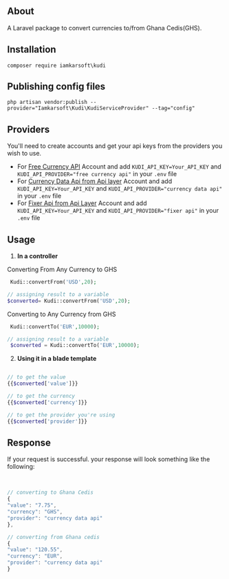 
## About
A Laravel package to convert currencies to/from Ghana Cedis(GHS).


## Installation

`composer require iamkarsoft\kudi`

## Publishing config files

`php artisan vendor:publish --provider="Iamkarsoft\Kudi\KudiServiceProvider" --tag="config"`


## Providers

You'll need to create accounts and get your api keys from the providers you wish to use.

- For [Free Currency API](https://freecurrencyapi.net/) Account and add `KUDI_API_KEY=Your_API_KEY` and `KUDI_API_PROVIDER="free currency api"` in your  `.env` file 
- For [Currency Data Api from Api layer](https://apilayer.com/marketplace/currency_data-api) Account and add `KUDI_API_KEY=Your_API_KEY` and `KUDI_API_PROVIDER="currency data api"` in your  `.env` file 
- For  [Fixer Api from Api Layer](https://apilayer.com/marketplace/fixer-api) Account and add `KUDI_API_KEY=Your_API_KEY` and `KUDI_API_PROVIDER="fixer api"` in your  `.env` file 


## Usage


1. **In a controller**

Converting From Any Currency to GHS

```php 
 Kudi::convertFrom('USD',20); 

// assigning result to a variable
$converted= Kudi::convertFrom('USD',20); 

```

Converting to Any Currency from GHS

```php 
 Kudi::convertTo('EUR',10000);

// assigning result to a variable
 $converted = Kudi::convertTo('EUR',10000);
```

2. **Using it in a blade template**

```php

// to get the value
{{$converted['value']}} 

// to get the currency
{{$converted['currency']}}

// to get the provider you're using
{{$converted['provider']}}
```


## Response

If your request is successful. your response will look something like the following:

<br>

```js
// converting to Ghana Cedis
{
"value": "7.75",
"currency": "GHS",
"provider": "currency data api"
},

// converting from Ghana cedis
{
"value": "120.55",
"currency": "EUR",
"provider": "currency data api"
}
```









	